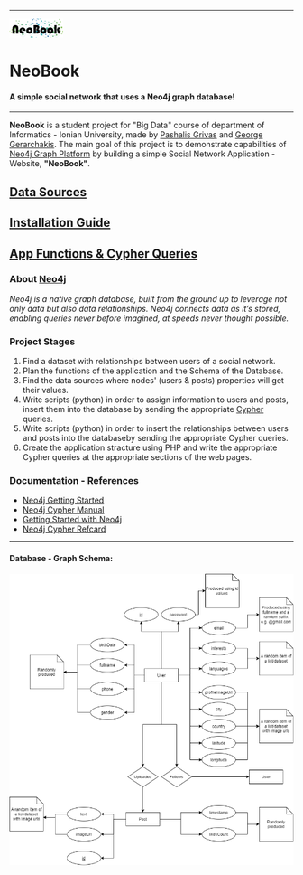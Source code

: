 ***

![](https://github.com/p17griv/neobook/blob/main/app/images/logo.png)

# NeoBook
#### A simple social network that uses a Neo4j graph database!

***

**NeoBook** is a student project for "Big Data" course of department of Informatics - Ionian University, made by [Pashalis Grivas](https://github.com/p17griv) and [George Gerarchakis](https://github.com/p17gera). The main goal of this project is to demonstrate capabilities of [Neo4j Graph Platform](https://neo4j.com/) by building a simple Social Network Application - Website, **"NeoBook"**.

## [Data Sources](https://github.com/p17griv/neobook/wiki/Data-Sources)
## [Installation Guide](https://github.com/p17griv/neobook/wiki/Installation-Guide)
## [App Functions & Cypher Queries](https://github.com/p17griv/neobook/wiki/App-Functionality-&-Cypher-Queries) 

### About [Neo4j](https://neo4j.com/)
*Neo4j is a native graph database, built from the ground up to leverage not only data but also data relationships. Neo4j connects data as it’s stored, enabling queries never before imagined, at speeds never thought possible.*

### Project Stages
1. Find a dataset with relationships between users of a social network.
2. Plan the functions of the application and the Schema of the Database.
3. Find the data sources where nodes' (users & posts) properties will get their values.
4. Write scripts (python) in order to assign information to users and posts, insert them into the database by sending the appropriate [Cypher](https://neo4j.com/developer/cypher/) queries.
5. Write scripts (python) in order to insert the relationships between users and posts into the databaseby sending the appropriate Cypher queries.
6. Create the application stracture using PHP and write the appropriate Cypher queries at the appropriate sections of the web pages.

### Documentation - References

- [Neo4j Getting Started](https://neo4j.com/docs/pdf/neo4j-getting-started-4.2.pdf)
- [Neo4j Cypher Manual](https://neo4j.com/docs/pdf/neo4j-cypher-manual-4.2.pdf)
- [Getting Started with Neo4j](https://neo4j.com/developer/get-started/)
- [Neo4j Cypher Refcard](https://neo4j.com/docs/cypher-refcard/current/)

-----------------------------------------------------

#### Database - Graph Schema:

![Db Schema](https://github.com/p17griv/neobook/blob/main/db_schema.png)
